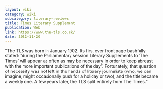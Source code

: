 ```yaml
---
layout: wiki
category: wiki
subcategory: literary-reviews
title: Times Literary Supplement
publication: Web
link: https://www.the-tls.co.uk/
date: 2022-11-20
---
```


"The TLS was born in January 1902.  Its first ever front page bashfully stated: “during the Parliamentary session Literary Supplements to ‘The Times’ will appear as often as may be necessary in order to keep abreast with the more important publications of the day”. Fortunately, that question of necessity was not left in the hands of literary journalists (who, we can imagine, might occasionally push for a holiday or two), and the title became a weekly one. A few years later, the TLS split entirely from The Times."
